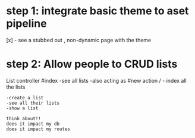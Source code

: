 # step 1: integrate basic theme to aset pipeline 
[x]    - see a stubbed out , non-dynamic page with the theme
# step 2: Allow people to CRUD lists
List controller
    #index
    -see all lists
    -also acting as #new action
    / - index all the lists

    -create a list
    -see all their lists
    -show a list

    think about!!
    does it impact my db
    does it impact my routes
    